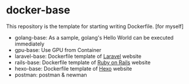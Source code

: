 # docker-base

This repository is the template for starting writing Dockerfile. [for myself]

* golang-base: As a sample, golang's Hello World can be executed immediately
* gpu-base: Use GPU from Container
* laravel-base: Dockerfile template of [Laravel](http://laravel.jp/) website
* rails-base: Dockerfile template of [Ruby on Rails](https://rubyonrails.org/) website
* hexo-base: Dockerfile template of [Hexo](https://hexo.io/) website
* postman: postman & newman

